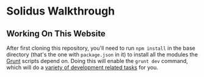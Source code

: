 # Solidus Walkthrough

## Working On This Website

After first cloning this repository, you'll need to run `npm install` in the base directory (that's the one with `package.json` in it) to install all the modules the [Grunt](http://gruntjs.com) scripts depend on. Doing this will enable the `grunt dev` command, which will do a [variety of development related tasks](https://github.com/SparkartGroupInc/solidus-site-template#grunt-tasks) for you.